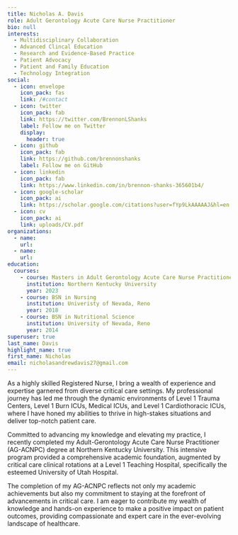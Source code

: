 ```yaml
---
title: Nicholas A. Davis
role: Adult Gerontology Acute Care Nurse Practitioner
bio: null
interests:
  - Multidisciplinary Collaboration
  - Advanced Clincal Education
  - Research and Evidence-Based Practice
  - Patient Advocacy
  - Patient and Family Education
  - Technology Integration
social:
  - icon: envelope
    icon_pack: fas
    link: /#contact
  - icon: twitter
    icon_pack: fab
    link: https://twitter.com/BrennonLShanks
    label: Follow me on Twitter
    display:
      header: true
  - icon: github
    icon_pack: fab
    link: https://github.com/brennonshanks
    label: Follow me on GitHub
  - icon: linkedin
    icon_pack: fab
    link: https://www.linkedin.com/in/brennon-shanks-365601b4/
  - icon: google-scholar
    icon_pack: ai
    link: https://scholar.google.com/citations?user=fYp9LkAAAAAJ&hl=en
  - icon: cv
    icon_pack: ai
    link: uploads/CV.pdf
organizations: 
  - name: 
    url: 
  - name: 
    url: 
education:
  courses:
    - course: Masters in Adult Gerontology Acute Care Nurse Practitioner (AG-ACNP)
      institution: Northern Kentucky University
      year: 2023
    - course: BSN in Nursing
      institution: Univeristy of Nevada, Reno
      year: 2018
    - course: BSN in Nutritional Science
      institution: University of Nevada, Reno
      year: 2014
superuser: true
last_name: Davis
highlight_name: true
first_name: Nicholas
email: nicholasandrewdavis27@gmail.com
---
```

As a highly skilled Registered Nurse, I bring a wealth of experience and expertise garnered from diverse critical care settings. My professional journey has led me through the dynamic environments of Level 1 Trauma Centers, Level 1 Burn ICUs, Medical ICUs, and Level 1 Cardiothoracic ICUs, where I have honed my abilities to thrive in high-stakes situations and deliver top-notch patient care.

Committed to advancing my knowledge and elevating my practice, I recently completed my Adult-Gerontology Acute Care Nurse Practitioner (AG-ACNPC) degree at Northern Kentucky University. This intensive program provided a comprehensive academic foundation, augmented by critical care clinical rotations at a Level 1 Teaching Hospital, specifically the esteemed University of Utah Hospital.

The completion of my AG-ACNPC reflects not only my academic achievements but also my commitment to staying at the forefront of advancements in critical care. I am eager to contribute my wealth of knowledge and hands-on experience to make a positive impact on patient outcomes, providing compassionate and expert care in the ever-evolving landscape of healthcare.
